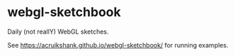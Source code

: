 # webgl-sketchbook
Daily (not reallY) WebGL sketches.

See https://acruikshank.github.io/webgl-sketchbook/ for running examples.
